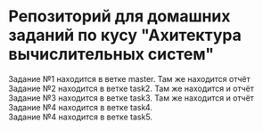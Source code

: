 # Репозиторий для домашних заданий по кусу "Ахитектура вычислительных систем"
Задание №1 находится в ветке master. Там же находится отчёт  
Задание №2 находится в ветке task2. Там же находится и отчёт  
Задание №3 находится в ветке task3. Там же находится и отчёт  
Задание №4 находится в ветке task4.  
Задание №4 находится в ветке task5.

